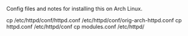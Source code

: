Config files and notes for installing this on Arch Linux.

cp /etc/httpd/conf/httpd.conf /etc/httpd/conf/orig-arch-httpd.conf
cp httpd.conf /etc/httpd/conf
cp modules.conf /etc/httpd/


